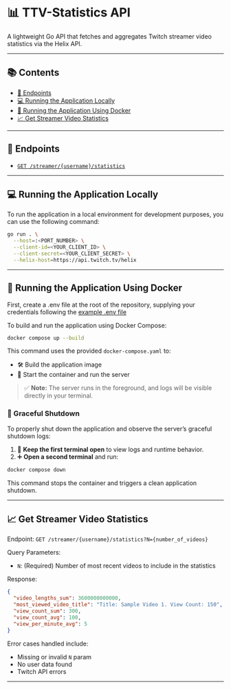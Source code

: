 # 📊 TTV-Statistics API

A lightweight Go API that fetches and aggregates Twitch streamer video statistics via the Helix API.

---

## 📚 Contents

* [📌 Endpoints](#endpoints)
* [💻 Running the Application Locally](#running-the-application-locally)
* [🐳 Running the Application Using Docker](#-running-the-application-using-docker)
* [📈 Get Streamer Video Statistics](#get-streamer-video-statistics)

---

## 📌 Endpoints

* [`GET /streamer/{username}/statistics`](#get-streamer-video-statistics)

---

## 💻 Running the Application Locally

To run the application in a local environment for development purposes, you can use the following command:

```bash
go run . \
  --host=:<PORT_NUMBER> \
  --client-id=<YOUR_CLIENT_ID> \
  --client-secret=<YOUR_CLIENT_SECRET> \
  --helix-host=https://api.twitch.tv/helix
```

---

## 🐳 Running the Application Using Docker

First, create a .env file at the root of the repository, supplying your credentials following the [example .env file](.env.example)

To build and run the application using Docker Compose:

```bash
docker compose up --build
```

This command uses the provided `docker-compose.yaml` to:

* 🛠️ Build the application image
* 🚀 Start the container and run the server

> ✅ **Note:** The server runs in the foreground, and logs will be visible directly in your terminal.

### 🔻 Graceful Shutdown

To properly shut down the application and observe the server’s graceful shutdown logs:

1. 💾 **Keep the first terminal open** to view logs and runtime behavior.
2. ➕ **Open a second terminal** and run:

```bash
docker compose down
```

This command stops the container and triggers a clean application shutdown.

---

## 📈 Get Streamer Video Statistics

Endpoint:
`GET /streamer/{username}/statistics?N={number_of_videos}`

Query Parameters:

* `N`: (Required) Number of most recent videos to include in the statistics

Response:

```json
{
  "video_lengths_sum": 3600000000000,
  "most_viewed_video_title": "Title: Sample Video 1. View Count: 150",
  "view_count_sum": 300,
  "view_count_avg": 100,
  "view_per_minute_avg": 5
}
```

Error cases handled include:

* Missing or invalid `N` param
* No user data found
* Twitch API errors

---
